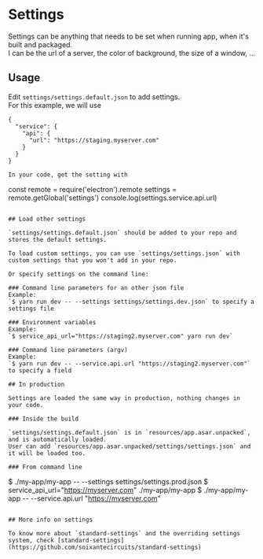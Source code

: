 # Settings

Settings can be anything that needs to be set when running app, when it's built and packaged.  
I can be the url of a server, the color of background, the size of a window, ...

## Usage

Edit `settings/settings.default.json` to add settings.  
For this example, we will use

```
{
  "service": {
    "api": {
      "url": "https://staging.myserver.com"
    }
  }
}

In your code, get the setting with 

```
const remote = require('electron').remote
settings = remote.getGlobal('settings')
console.log(settings.service.api.url)
```

## Load other settings

`settings/settings.default.json` should be added to your repo and stores the default settings.

To load custom settings, you can use `settings/settings.json` with custom settings that you won't add in your repo.  

Or specify settings on the command line:

### Command line parameters for an other json file
Example:  
`$ yarn run dev -- --settings settings/settings.dev.json` to specify a settings file  

### Environment variables
Example:  
`$ service_api_url="https://staging2.myserver.com" yarn run dev`  

### Command line parameters (argv)
Example:  
`$ yarn run dev -- --service.api.url "https://staging2.myserver.com"` to specify a field  

## In production

Settings are loaded the same way in production, nothing changes in your code.

### Inside the build

`settings/settings.default.json` is in `resources/app.asar.unpacked`, and is automatically loaded. 
User can add `resources/app.asar.unpacked/settings/settings.json` and it will be loaded too.

### From command line

```
$ ./my-app/my-app -- --settings settings/settings.prod.json
$ service_api_url="https://myserver.com" ./my-app/my-app
$ ./my-app/my-app -- --service.api.url "https://myserver.com"
```

## More info on settings

To know more about `standard-settings` and the overriding settings system, check [standard-settings](https://github.com/soixantecircuits/standard-settings)
